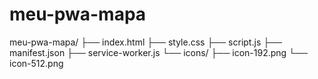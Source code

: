 # meu-pwa-mapa

meu-pwa-mapa/
├── index.html
├── style.css
├── script.js
├── manifest.json
├── service-worker.js
└── icons/
    ├── icon-192.png
    └── icon-512.png
